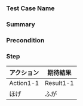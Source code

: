 ### Test Case Name

### Summary

### Precondition

### Step
| アクション | 期待結果 |
|---|---|
| Action1-1 | Result1-1 |
| ほげ | ふが |
